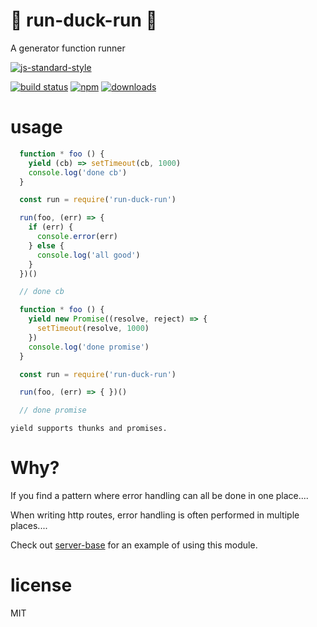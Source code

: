 # 🦆 run-duck-run 🦆

A generator function runner

[![js-standard-style](https://cdn.rawgit.com/feross/standard/master/badge.svg)](https://github.com/feross/standard)

[![build status](https://api.travis-ci.org/JamesKyburz/run-duck-run.svg)](https://travis-ci.org/JamesKyburz/run-duck-run)
[![npm](https://img.shields.io/npm/v/run-duck-run.svg)](https://npmjs.org/package/run-duck-run)
[![downloads](https://img.shields.io/npm/dm/run-duck-run.svg)](https://npmjs.org/package/run-duck-run)

# usage

```javascript
  function * foo () {
    yield (cb) => setTimeout(cb, 1000)
    console.log('done cb')
  }

  const run = require('run-duck-run')

  run(foo, (err) => {
    if (err) {
      console.error(err)
    } else {
      console.log('all good')
    }
  })()

  // done cb
```

```javascript
  function * foo () {
    yield new Promise((resolve, reject) => {
      setTimeout(resolve, 1000)
    })
    console.log('done promise')
  }

  const run = require('run-duck-run')

  run(foo, (err) => { })()

  // done promise
```

`yield supports thunks and promises.`

# Why?

If you find a pattern where error handling can all be done in one place....

When writing http routes, error handling is often performed in multiple places....

Check out [server-base](https://npm.im/server-base) for an example of using this module.

# license

MIT
